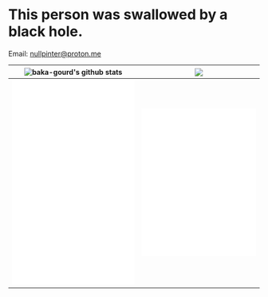 # This person was swallowed by a black hole.

Email: nullpinter@proton.me

| <img align="center" src="https://github-readme-stats.vercel.app/api/top-langs/?username=baka-gourd&layout=compact&theme=dracula" alt="baka-gourd's github stats" /> | <img align="center" src="https://github-readme-stats.vercel.app/api?username=baka-gourd&show_icons=true&theme=dracula" /> |
| ------------- |  ------------- | 
| <img alt="🦑" width="400px" src="https://github.com/baka-gourd/baka-gourd/blob/master/metrics.svg">|<img alt="🦑" width="400px" src="https://github.com/baka-gourd/baka-gourd/blob/master/metrics.additional.svg">|
